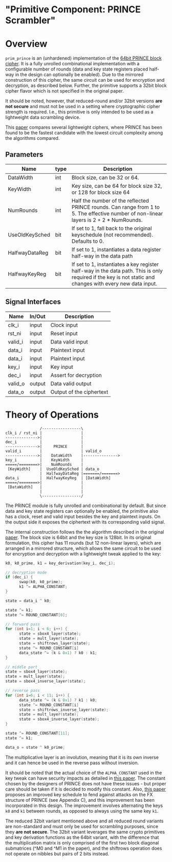 # "Primitive Component: PRINCE Scrambler"

# Overview

`prim_prince` is an (unhardened) implementation of the [64bit PRINCE block cipher](https://en.wikipedia.org/wiki/Prince_(cipher)).
It is a fully unrolled combinational implementation with a configurable number of rounds (data and key state registers placed half-way in the design can optionally be enabled).
Due to the mirrored construction of this cipher, the same circuit can be used for encryption and decryption, as described below.
Further, the primitive supports a 32bit block cipher flavor which is not specified in the original paper.

It should be noted, however, that reduced-round and/or 32bit versions **are not secure** and must not be used in a setting where cryptographic cipher strength is required.
I.e., this primitive is only intended to be used as a lightweight data scrambling device.

This [paper](https://csrc.nist.gov/csrc/media/events/lightweight-cryptography-workshop-2015/documents/papers/session7-maene-paper.pdf) compares several lightweight ciphers, where PRINCE has been found to be the fastest candidate with the lowest circuit complexity among the algorithms compared.

## Parameters

Name           | type   | Description
---------------|--------|----------------------------------------------------------
DataWidth      | int    | Block size, can be 32 or 64.
KeyWidth       | int    | Key size, can be 64 for block size 32, or 128 for block size 64
NumRounds      | int    | Half the number of the reflected PRINCE rounds. Can range from 1 to 5. The effective number of non-linear layers is 2 + 2 * NumRounds.
UseOldKeySched | bit    | If set to 1, fall back to the original keyschedule (not recommended). Defaults to 0.
HalfwayDataReg | bit    | If set to 1, instantiates a data register half-way in the data path
HalfwayKeyReg  | bit    | If set to 1, instantiates a key register half-way in the data path. This is only required if the key is not static and changes with every new data input.

## Signal Interfaces

Name         | In/Out | Description
-------------|--------|---------------------------------
clk_i        | input  | Clock input
rst_ni       | input  | Reset input
valid_i      | input  | Data valid input
data_i       | input  | Plaintext input
data_i       | input  | Plaintext input
key_i        | input  | Key input
dec_i        | input  | Assert for decryption
valid_o      | output | Data valid output
data_o       | output | Output of the ciphertext

# Theory of Operations

```
               /-----------------\
clk_i / rst_ni |                 |
-------------->|                 |
dec_i          |                 |
-------------->|     PRINCE      |
valid_i        |                 | valid_o
-------------->|    DataWidth    |--------------->
key_i          |    KeyWidth     |
=====/========>|    NumRounds    |
 [KeyWidth]    |  UseOldKeySched | data_o
               |  HalfwayDataReg |=======/=======>
data_i         |  HalfwayKeyReg  | [DataWidth]
=====/========>|                 |
 [DataWidth]   |                 |
               |                 |
               \-----------------/
```

The PRINCE module is fully unrolled and combinational by default.
But since data and key state registers can optionally be enabled, the primitive also has a clock, reset and valid input besides the key and plaintext inputs.
On the output side it exposes the ciphertext with its corresponding valid signal.

The internal construction follows the the algorithm described in the original [paper](https://eprint.iacr.org/2012/529.pdf).
The block size is 64bit and the key size is 128bit.
In its original formulation, this cipher has 11 rounds (but 12 non-linear layers), which are arranged in a mirrored structure, which allows the same circuit to be used for encryption and decryption with a lightweight tweak applied to the key:

```c++
k0, k0_prime, k1 = key_derivation(key_i, dec_i);

// decryption mode
if (dec_i) {
      swap(k0, k0_prime);
      k1 ^= ALPHA_CONSTANT;
}

state = data_i ^ k0;

state ^= k1;
state ^= ROUND_CONSTANT[0];

// forward pass
for (int i=1; i < 6; i++) {
      state = sbox4_layer(state);
      state = mult_layer(state);
      state = shiftrows_layer(state);
      state ^= ROUND_CONSTANT[i]
      data_state ^= (k & 0x1) ? k0 : k1;
}

// middle part
state = sbox4_layer(state);
state = mult_layer(state);
state = sbox4_inverse_layer(state);

// reverse pass
for (int i=6; i < 11; i++) {
      data_state ^= (k & 0x1) ? k1 : k0;
      state ^= ROUND_CONSTANT[i]
      state = shiftrows_inverse_layer(state);
      state = mult_layer(state);
      state = sbox4_inverse_layer(state);
}

state ^= ROUND_CONSTANT[11];
state ^= k1;

data_o = state ^ k0_prime;
```
The multiplicative layer is an involution, meaning that it is its own inverse and it can hence be used in the reverse pass without inversion.

It should be noted that the actual choice of the `ALPHA_CONSTANT` used in the key tweak can have security impacts as detailed in [this paper](https://eprint.iacr.org/2015/372.pdf).
The constant chosen by the designers of PRINCE does not have these issues - but proper care should be taken if it is decided to modify this constant.
Also, [this paper](https://eprint.iacr.org/2014/656.pdf) proposes an improved key schedule to fend against attacks on the FX structure of PRINCE (see Appendix C), and this improvement has been incorporated in this design.
The improvement involves alternating the keys `k0` and `k1` between rounds, as opposed to always using the same key `k1`.


The reduced 32bit variant mentioned above and all reduced round variants are non-standard and must only be used for scrambling purposes, since they **are not secure**.
The 32bit variant leverages the same crypto primitives and key derivation functions as the 64bit variant, with the difference that the multiplication matrix is only comprised of the first two block diagonal submatrices (^M0 and ^M1 in the paper), and the shiftrows operation does not operate on nibbles but pairs of 2 bits instead.


